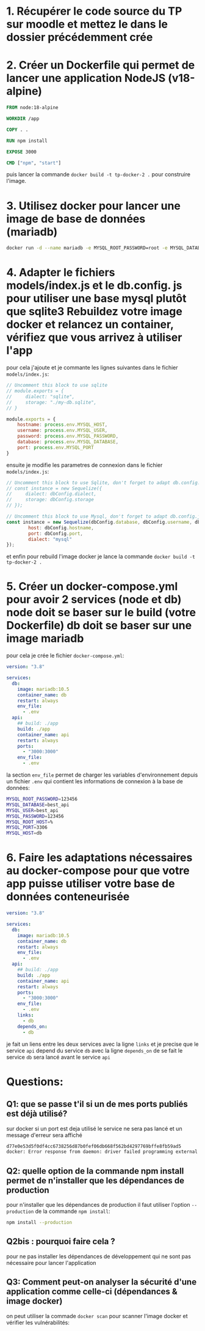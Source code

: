 # 1. Récupérer le code source du TP sur moodle et mettez le dans le dossier précédemment crée

# 2. Créer un Dockerfile qui permet de lancer une application NodeJS (v18-alpine)

```dockerfile
FROM node:18-alpine

WORKDIR /app

COPY . .

RUN npm install

EXPOSE 3000

CMD ["npm", "start"]
```

puis lancer la commande `docker build -t tp-docker-2 .` pour construire l'image.

# 3. Utilisez docker pour lancer une image de base de données (mariadb)

```bash
docker run -d --name mariadb -e MYSQL_ROOT_PASSWORD=root -e MYSQL_DATABASE=tp_docker -e MYSQL_USER=tp_docker -e MYSQL_PASSWORD=tp_docker -p 3306:3306 mariadb:latest
```

# 4. Adapter le fichiers models/index.js et le db.config. js pour utiliser une base mysql plutôt que sqlite3 Rebuildez votre image docker et relancez un container, vérifiez que vous arrivez à utiliser l'app

pour cela j'ajoute et je commante les lignes suivantes dans le fichier `models/index.js`:

```js
// Uncomment this block to use sqlite
// module.exports = {
//     dialect: "sqlite",
//     storage: "./my-db.sqlite",
// }

module.exports = {
    hostname: process.env.MYSQL_HOST,
    username: process.env.MYSQL_USER,
    password: process.env.MYSQL_PASSWORD,
    database: process.env.MYSQL_DATABASE,
    port: process.env.MYSQL_PORT
}
```

ensuite je modifie les parametres de connexion dans le fichier `models/index.js`:


```js
// Uncomment this block to use Sqlite, don't forget to adapt db.config.js
// const instance = new Sequelize({
//     dialect: dbConfig.dialect,
//     storage: dbConfig.storage
// });

// Uncomment this block to use Mysql, don't forget to adapt db.config.js
const instance = new Sequelize(dbConfig.database, dbConfig.username, dbConfig.password, {
        host: dbConfig.hostname,
        port: dbConfig.port,
        dialect: "mysql"
});
```

et enfin pour rebuild l'image docker je lance la commande `docker build -t tp-docker-2 .`

# 5. Créer un docker-compose.yml pour avoir 2 services (node et db) node doit se baser sur le build (votre Dockerfile) db doit se baser sur une image mariadb

pour cela je crée le fichier `docker-compose.yml`:

```yml
version: "3.8"

services:
  db:
    image: mariadb:10.5
    container_name: db
    restart: always
    env_file:
      - .env
  api:
    ## build: ./app
    build: ./app
    container_name: api
    restart: always
    ports:
      - "3000:3000"
    env_file:
      - .env
```
la section `env_file` permet de charger les variables d'environnement depuis un fichier `.env` qui contient les informations de connexion à la base de données:

```bash
MYSQL_ROOT_PASSWORD=123456
MYSQL_DATABASE=best_api
MYSQL_USER=best_api
MYSQL_PASSWORD=123456
MYSQL_ROOT_HOST=%
MYSQL_PORT=3306
MYSQL_HOST=db
```

# 6. Faire les adaptations nécessaires au docker-compose pour que votre app puisse utiliser votre base de données conteneurisée

```yml
version: "3.8"

services:
  db:
    image: mariadb:10.5
    container_name: db
    restart: always
    env_file:
      - .env
  api:
    ## build: ./app
    build: ./app
    container_name: api
    restart: always
    ports:
      - "3000:3000"
    env_file:
      - .env
    links:
      - db
    depends_on:
      - db
```

je fait un liens entre les deux services avec la ligne `links` et je precise que le service `api` depend du service `db` avec la ligne `depends_on` de se fait le service `db` sera lancé avant le service `api`


# Questions:
## Q1: que se passe t'il si un de mes ports publiés est déjà utilisé?

sur docker si un port est deja utilisé le service ne sera pas lancé et un message d'erreur sera affiché

```bash
d77e0e53d5f0df4cc6738256d87b0fef06db668f562bd4297769bffe8fb59ad5
docker: Error response from daemon: driver failed programming external connectivity on endpoint adoring_goldberg (e79490adf94bba4c03ca6fb8fcf385d6359543be7b9d2be92358e801641e903d): Bind for 0.0.0.0:80 failed: port is already allocated
```

## Q2: quelle option de la commande npm install permet de n'installer que les dépendances de production

pour n'installer que les dépendances de production il faut utiliser l'option `--production` de la commande `npm install`:

```bash
npm install --production
```

## Q2bis : pourquoi faire cela ?

pour ne pas installer les dépendances de développement qui ne sont pas nécessaire pour lancer l'application

## Q3: Comment peut-on analyser la sécurité d'une application comme celle-ci (dépendances & image docker)

on peut utiliser la commade `docker scan` pour scanner l'image docker et vérifier les vulnérabilités:

